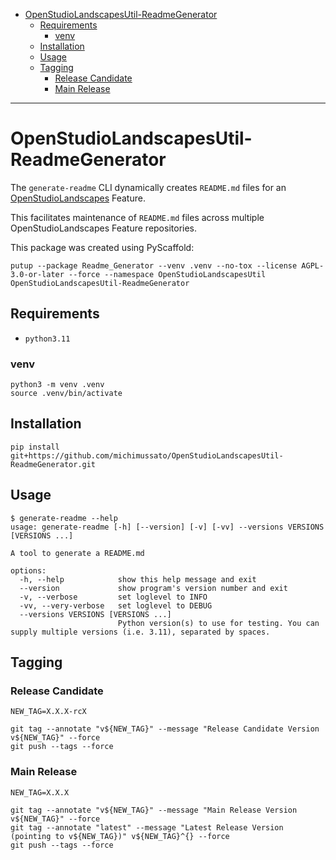 <!-- TOC -->
* [OpenStudioLandscapesUtil-ReadmeGenerator](#openstudiolandscapesutil-readmegenerator)
  * [Requirements](#requirements)
    * [venv](#venv)
  * [Installation](#installation)
  * [Usage](#usage)
  * [Tagging](#tagging)
    * [Release Candidate](#release-candidate)
    * [Main Release](#main-release)
<!-- TOC -->

---

# OpenStudioLandscapesUtil-ReadmeGenerator

The `generate-readme` CLI dynamically creates `README.md`
files for an [OpenStudioLandscapes](https://github.com/michimussato/OpenStudioLandscapes) 
Feature.

This facilitates maintenance of `README.md` files
across multiple OpenStudioLandscapes Feature repositories.

This package was created using PyScaffold:

```shell
putup --package Readme_Generator --venv .venv --no-tox --license AGPL-3.0-or-later --force --namespace OpenStudioLandscapesUtil OpenStudioLandscapesUtil-ReadmeGenerator
```

## Requirements

- `python3.11`

### venv

```shell
python3 -m venv .venv
source .venv/bin/activate
```

## Installation

`pip install git+https://github.com/michimussato/OpenStudioLandscapesUtil-ReadmeGenerator.git`

## Usage

```
$ generate-readme --help
usage: generate-readme [-h] [--version] [-v] [-vv] --versions VERSIONS [VERSIONS ...]

A tool to generate a README.md

options:
  -h, --help            show this help message and exit
  --version             show program's version number and exit
  -v, --verbose         set loglevel to INFO
  -vv, --very-verbose   set loglevel to DEBUG
  --versions VERSIONS [VERSIONS ...]
                        Python version(s) to use for testing. You can supply multiple versions (i.e. 3.11), separated by spaces.
```

## Tagging

### Release Candidate

```shell
NEW_TAG=X.X.X-rcX
```

```shell
git tag --annotate "v${NEW_TAG}" --message "Release Candidate Version v${NEW_TAG}" --force
git push --tags --force
```

### Main Release

```shell
NEW_TAG=X.X.X
```

```shell
git tag --annotate "v${NEW_TAG}" --message "Main Release Version v${NEW_TAG}" --force
git tag --annotate "latest" --message "Latest Release Version (pointing to v${NEW_TAG})" v${NEW_TAG}^{} --force
git push --tags --force
```
